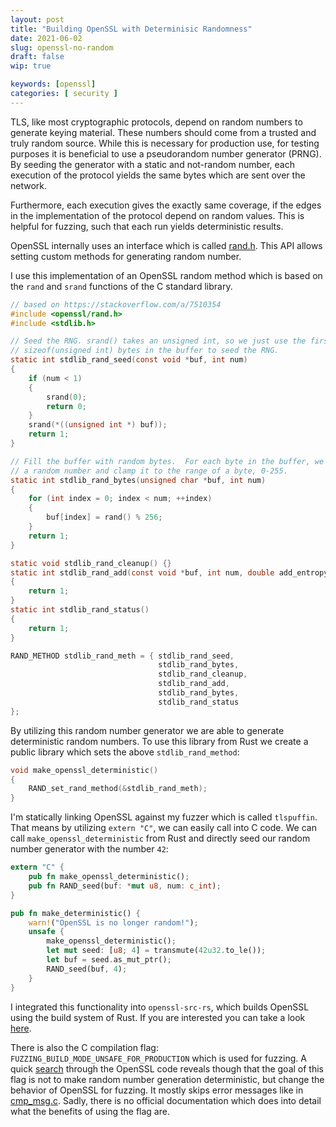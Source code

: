 ```yaml
---
layout: post
title: "Building OpenSSL with Determinisic Randomness"
date: 2021-06-02
slug: openssl-no-random
draft: false
wip: true

keywords: [openssl]
categories: [ security ]
---
```


TLS, like most cryptographic protocols, depend on random numbers to generate keying material. These numbers should come from a trusted and truly random source.
While this is necessary for production use, for testing purposes it is beneficial to use a pseudorandom number generator (PRNG). By seeding the generator with a static and not-random number, each execution of the protocol yields the same bytes which are sent over the network.

Furthermore, each execution gives the exactly same coverage, if the edges in the implementation of the protocol depend on random values. This is helpful for fuzzing, such that each run yields deterministic results.

OpenSSL internally uses an interface which is called [rand.h](https://www.openssl.org/docs/man1.0.2/man3/rand.html). This API allows setting custom methods for generating random number.

I use this implementation of an OpenSSL random method which is based on the `rand` and `srand` functions of the C standard library.

```c
// based on https://stackoverflow.com/a/7510354
#include <openssl/rand.h>
#include <stdlib.h>

// Seed the RNG. srand() takes an unsigned int, so we just use the first
// sizeof(unsigned int) bytes in the buffer to seed the RNG.
static int stdlib_rand_seed(const void *buf, int num)
{
    if (num < 1)
    {
        srand(0);
        return 0;
    }
    srand(*((unsigned int *) buf));
    return 1;
}

// Fill the buffer with random bytes.  For each byte in the buffer, we generate
// a random number and clamp it to the range of a byte, 0-255.
static int stdlib_rand_bytes(unsigned char *buf, int num)
{
    for (int index = 0; index < num; ++index)
    {
        buf[index] = rand() % 256;
    }
    return 1;
}

static void stdlib_rand_cleanup() {}
static int stdlib_rand_add(const void *buf, int num, double add_entropy)
{
    return 1;
}
static int stdlib_rand_status()
{
    return 1;
}

RAND_METHOD stdlib_rand_meth = { stdlib_rand_seed,
                                 stdlib_rand_bytes,
                                 stdlib_rand_cleanup,
                                 stdlib_rand_add,
                                 stdlib_rand_bytes,
                                 stdlib_rand_status
};
```

By utilizing this random number generator we are able to generate deterministic random numbers. To use this library from Rust we create a public library which sets the above `stdlib_rand_method`:

```c
void make_openssl_deterministic()
{
    RAND_set_rand_method(&stdlib_rand_meth);
}
```

I'm statically linking OpenSSL against my fuzzer which is called `tlspuffin`. That means by utilizing `extern "C"`, we can easily call into C code. 
We can call `make_openssl_deterministic` from Rust and directly seed our random number generator with the number `42`:

```rust
extern "C" {
    pub fn make_openssl_deterministic();
    pub fn RAND_seed(buf: *mut u8, num: c_int);
}

pub fn make_deterministic() {
    warn!("OpenSSL is no longer random!");
    unsafe {
        make_openssl_deterministic();
        let mut seed: [u8; 4] = transmute(42u32.to_le());
        let buf = seed.as_mut_ptr();
        RAND_seed(buf, 4);
    }
}
```

I integrated this functionality into `openssl-src-rs`, which builds OpenSSL using the build system of Rust. If you are interested you can take a look [here](https://github.com/maxammann/openssl-src-rs/blob/fuzz/src/lib.rs#L177).


There is also the C compilation flag: `FUZZING_BUILD_MODE_UNSAFE_FOR_PRODUCTION` which is used for fuzzing. A quick [search](https://github.com/openssl/openssl/search?q=FUZZING_BUILD_MODE_UNSAFE_FOR_PRODUCTION) through the OpenSSL code reveals though that the goal of this flag is not to make random number generation deterministic, but change the behavior of OpenSSL for fuzzing. It mostly skips error messages like in [cmp_msg.c](https://github.com/openssl/openssl/blob/3d9d1ce52904660757dadeb629926932abe25158/crypto/cmp/cmp_msg.c#L295). Sadly, there is no official documentation which does into detail what the benefits of using the flag are.
